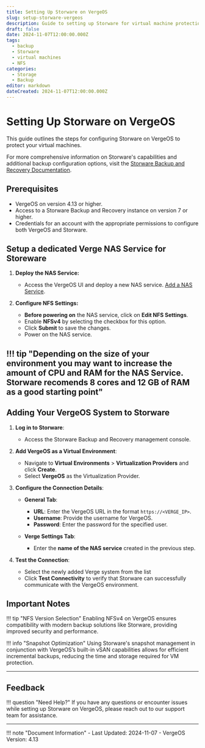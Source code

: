 ```yaml
---
title: Setting Up Storware on VergeOS
slug: setup-storware-vergeos
description: Guide to setting up Storware for virtual machine protection on VergeOS
draft: false
date: 2024-11-07T12:00:00.000Z
tags:
  - backup
  - Storware
  - virtual machines
  - NFS
categories:
  - Storage
  - Backup
editor: markdown
dateCreated: 2024-11-07T12:00:00.000Z
---
```


# Setting Up Storware on VergeOS

This guide outlines the steps for configuring Storware on VergeOS to protect your virtual machines.

For more comprehensive information on Storware's capabilities and additional backup configuration options, visit the [Storware Backup and Recovery Documentation](https://storware.gitbook.io/backup-and-recovery).


## Prerequisites

- VergeOS on version 4.13 or higher.
- Access to a Storware Backup and Recovery instance on version 7 or higher.
- Credentials for an account with the appropriate permissions to configure both VergeOS and Storware.

## Setup a dedicated Verge NAS Service for Storeware

1. **Deploy the NAS Service:**
   
   - Access the VergeOS UI and deploy a new NAS service. [Add a NAS Service](https://docs.verge.io/product-guide/NASservice/).
  

2. **Configure NFS Settings:**
   
   - **Before powering on** the NAS service, click on **Edit NFS Settings**.
   - Enable **NFSv4** by selecting the checkbox for this option.
   - Click **Submit** to save the changes.
   - Power on the NAS service.

!!! tip "Depending on the size of your environment you may want to increase the amount of CPU and RAM for the NAS Service. Storware recomends 8 cores and 12 GB of RAM as a good starting point"
---

## Adding Your VergeOS System to Storware

1. **Log in to Storware**:
   
   - Access the Storware Backup and Recovery management console.

2. **Add VergeOS as a Virtual Environment**:
   
   - Navigate to **Virtual Environments** > **Virtualization Providers** and click **Create**.
   - Select **VergeOS** as the Virtualization Provider.

3. **Configure the Connection Details**:

   - **General Tab**:

     - **URL**: Enter the VergeOS URL in the format `https://<VERGE_IP>`.
     - **Username**: Provide the username for VergeOS.
     - **Password**: Enter the password for the specified user.
   - **Verge Settings Tab**:
     - Enter the **name of the NAS service** created in the previous step.

4. **Test the Connection**:

   - Select the newly added Verge system from the list
   - Click **Test Connectivity** to verify that Storware can successfully communicate with the VergeOS environment. 


## Important Notes

!!! tip "NFS Version Selection"
    Enabling NFSv4 on VergeOS ensures compatibility with modern backup solutions like Storware, providing improved security and performance.

!!! info "Snapshot Optimization"
    Using Storware's snapshot management in conjunction with VergeOS’s built-in vSAN capabilities allows for efficient incremental backups, reducing the time and storage required for VM protection.



---

## Feedback

!!! question "Need Help?"
    If you have any questions or encounter issues while setting up Storware on VergeOS, please reach out to our support team for assistance.

---

!!! note "Document Information"
     - Last Updated: 2024-11-07
     - VergeOS Version: 4.13
